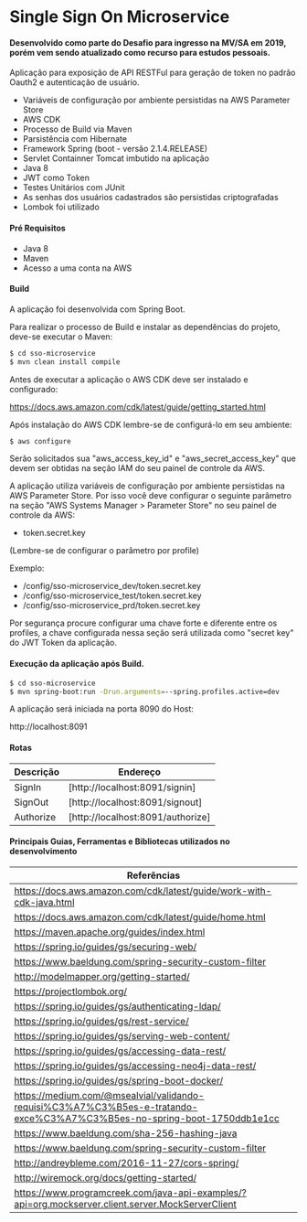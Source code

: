 # Single Sign On Microservice

#### Desenvolvido como parte do Desafio para ingresso na MV/SA em 2019, porém vem sendo atualizado como recurso para estudos pessoais.

Aplicação para exposição de API RESTFul para geração de token no padrão Oauth2 e autenticação de usuário.

  - Variáveis de configuração por ambiente persistidas na AWS Parameter Store
  - AWS CDK
  - Processo de Build via Maven
  - Parsistência com Hibernate
  - Framework Spring (boot - versão 2.1.4.RELEASE)
  - Servlet Containner Tomcat imbutido na aplicação
  - Java 8
  - JWT como Token
  - Testes Unitários com JUnit
  - As senhas dos usuários cadastrados são persistidas criptografadas
  - Lombok foi utilizado

#### Pré Requisitos

- Java 8
- Maven
- Acesso a uma conta na AWS 

#### Build

A aplicação foi desenvolvida com Spring Boot.

Para realizar o processo de Build e instalar as dependências do projeto, deve-se executar o Maven:

```sh
$ cd sso-microservice
$ mvn clean install compile
```
Antes de executar a aplicação o AWS CDK deve ser instalado e configurado:

https://docs.aws.amazon.com/cdk/latest/guide/getting_started.html

Após instalação do AWS CDK lembre-se de configurá-lo em seu ambiente:

```sh
$ aws configure
```
Serão solicitados sua "aws_access_key_id" e "aws_secret_access_key" que devem ser obtidas na seção IAM do seu painel de controle da AWS.

A aplicação utiliza variáveis de configuração por ambiente persistidas na AWS Parameter Store.
Por isso você deve configurar o seguinte parâmetro na seção "AWS Systems Manager > Parameter Store" no seu painel de controle da AWS:

- token.secret.key

(Lembre-se de configurar o parâmetro por profile)

Exemplo:

- /config/sso-microservice_dev/token.secret.key
- /config/sso-microservice_test/token.secret.key
- /config/sso-microservice_prd/token.secret.key

Por segurança procure configurar uma chave forte e diferente entre os profiles, a chave configurada nessa seção será utilizada como "secret key" do JWT Token da aplicação.

#### Execução da aplicação após Build.

```sh
$ cd sso-microservice
$ mvn spring-boot:run -Drun.arguments=--spring.profiles.active=dev
```
A aplicação será iniciada na porta 8090 do Host:

http://localhost:8091

#### Rotas

| Descrição | Endereço 							|
| --------- | --------------------------------	|
| SignIn    | [http://localhost:8091/signin] 	|
| SignOut   | [http://localhost:8091/signout] 	|
| Authorize | [http://localhost:8091/authorize] |

#### Principais Guias, Ferramentas e Bibliotecas utilizados no desenvolvimento	

| Referências |
| ------ |
| https://docs.aws.amazon.com/cdk/latest/guide/work-with-cdk-java.html |
| https://docs.aws.amazon.com/cdk/latest/guide/home.html |
| https://maven.apache.org/guides/index.html |
| https://spring.io/guides/gs/securing-web/ 
| https://www.baeldung.com/spring-security-custom-filter |
| http://modelmapper.org/getting-started/ |
| https://projectlombok.org/ |
| https://spring.io/guides/gs/authenticating-ldap/ |
| https://spring.io/guides/gs/rest-service/ |
| https://spring.io/guides/gs/serving-web-content/ |
| https://spring.io/guides/gs/accessing-data-rest/ | 
| https://spring.io/guides/gs/accessing-neo4j-data-rest/ |
| https://spring.io/guides/gs/spring-boot-docker/ |
| https://medium.com/@msealvial/validando-requisi%C3%A7%C3%B5es-e-tratando-exce%C3%A7%C3%B5es-no-spring-boot-1750ddb1e1cc |
| https://www.baeldung.com/sha-256-hashing-java |
| https://www.baeldung.com/spring-security-custom-filter |
| http://andreybleme.com/2016-11-27/cors-spring/ |
| http://wiremock.org/docs/getting-started/ |
| https://www.programcreek.com/java-api-examples/?api=org.mockserver.client.server.MockServerClient |

